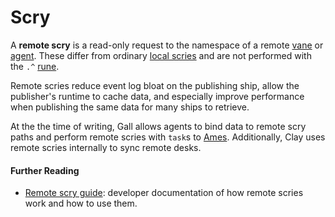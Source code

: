 # Scry

A **remote scry** is a read-only request to the namespace of a remote [vane](vane.md) or [agent](agent.md). These differ from ordinary [local scries](scry.md) and are not performed with the `.^` [rune](rune.md).

Remote scries reduce event log bloat on the publishing ship, allow the publisher's runtime to cache data, and especially improve performance when publishing the same data for many ships to retrieve.

At the the time of writing, Gall allows agents to bind data to remote scry paths and perform remote scries with `task`s to [Ames](ames.md). Additionally, Clay uses remote scries internally to sync remote desks.

#### Further Reading

- [Remote scry guide](../build-on-urbit/userspace/guides/remote-scry.md): developer documentation of how remote scries work and how to use them.
